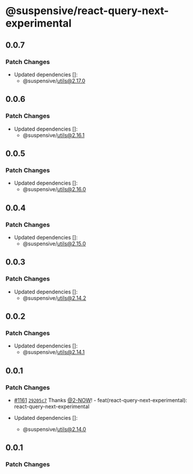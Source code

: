 # @suspensive/react-query-next-experimental

## 0.0.7

### Patch Changes

- Updated dependencies []:
  - @suspensive/utils@2.17.0

## 0.0.6

### Patch Changes

- Updated dependencies []:
  - @suspensive/utils@2.16.1

## 0.0.5

### Patch Changes

- Updated dependencies []:
  - @suspensive/utils@2.16.0

## 0.0.4

### Patch Changes

- Updated dependencies []:
  - @suspensive/utils@2.15.0

## 0.0.3

### Patch Changes

- Updated dependencies []:
  - @suspensive/utils@2.14.2

## 0.0.2

### Patch Changes

- Updated dependencies []:
  - @suspensive/utils@2.14.1

## 0.0.1

### Patch Changes

- [#1161](https://github.com/toss/suspensive/pull/1161) [`29205c7`](https://github.com/toss/suspensive/commit/29205c7caa7a591ffa7488853c6fce10c3c1ea6b) Thanks [@2-NOW](https://github.com/2-NOW)! - feat(react-query-next-experimental): react-query-next-experimental

- Updated dependencies []:
  - @suspensive/utils@2.14.0

## 0.0.1

### Patch Changes
